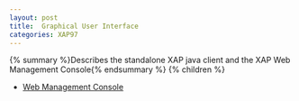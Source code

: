 ```yaml
---
layout: post
title:  Graphical User Interface
categories: XAP97
---
```


{% summary %}Describes the standalone XAP java client and the XAP Web Management Console{% endsummary %}
{% children %}

- [Web Management Console](./web-management-console.html)
